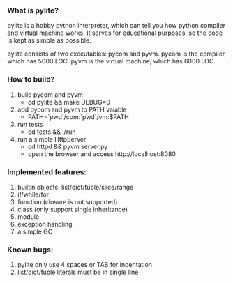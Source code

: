 ### What is pylite?
pylite is a hobby python interpreter, which can tell you how python compiler and virtual machine works. It serves for educational purposes, so the code is kept as simple as possible. 

pylite consists of two executables: pycom and pyvm. pycom is the compiler, which has 5000 LOC. pyvm is the virtual machine, which has 6000 LOC.

### How to build? 
1. build pycom and pyvm 
   + cd pylite && make DEBUG=0
2. add pycom and pyvm to PATH vaiable 
   + PATH=\`pwd\`/com:\`pwd\`/vm:$PATH
3. run tests
   + cd tests && ./run 
4. run a simple HttpServer
   + cd httpd && pyvm server.py
   + open the browser and access http://localhost:8080

### Implemented features:
1. builtin objects: list/dict/tuple/slice/range
2. if/while/for
3. function (closure is not supported)
4. class (only support single inheritance)
5. module
6. exception handling
7. a simple GC

### Known bugs:
1. pylite only use 4 spaces or TAB for indentation 
2. list/dict/tuple literals must be in single line
